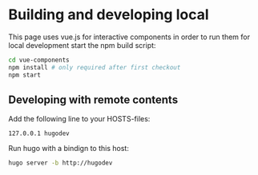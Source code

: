# Building and developing local

This page uses vue.js for interactive components in order to run them for local development start the npm build script:

```bash
cd vue-components
npm install # only required after first checkout
npm start
```

## Developing with remote contents

Add the following line to your HOSTS-files:

```text
127.0.0.1 hugodev
```

Run hugo with a bindign to this host:

```bash
hugo server -b http://hugodev
```
